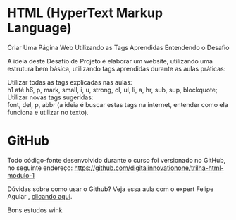 # HTML (HyperText Markup Language)
Criar Uma Página Web Utilizando as Tags Aprendidas
Entendendo o Desafio
 
A ideia deste Desafio de Projeto é elaborar um website, utilizando uma estrutura bem básica, utilizando tags aprendidas durante as aulas práticas:
 
Utilizar todas as tags explicadas nas aulas: <br>
h1 até h6, p, mark, small, i, u, strong, ol, ul, li, a, hr, sub, sup, blockquote;<br>
Utilizar novas tags sugeridas:<br>
font, del, p, abbr (a ideia é buscar estas tags na internet, entender como ela funciona e utilizar no texto).
<br>
# GitHub
Todo código-fonte desenvolvido durante o curso foi versionado no GitHub, no seguinte endereço:
https://github.com/digitalinnovationone/trilha-html-modulo-1
 
Dúvidas sobre como usar o Github?
Veja essa aula com o expert Felipe Aguiar , <a href="https://web.dio.me/lives/primeiros-passos-com-git-e-github">clicando aqui</a>.
 
Bons estudos wink
